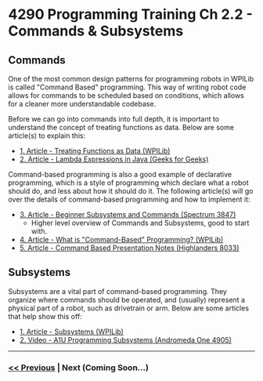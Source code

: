 # 4290 Programming Training Ch 2.2 - Commands & Subsystems
## Commands
One of the most common design patterns for programming robots in WPILib is called "Command Based" programming. This way of writing robot code allows for commands to be scheduled based on conditions, which allows for a cleaner more understandable codebase.

Before we can go into commands into full depth, it is important to understand the concept of treating functions as data. Below are some article(s) to explain this:
- [1. Article - Treating Functions as Data (WPILib)](https://docs.wpilib.org/en/stable/docs/software/basic-programming/functions-as-data.html#method-references)
- [2. Article - Lambda Expressions in Java (Geeks for Geeks)](https://www.geeksforgeeks.org/lambda-expressions-java-8/)

Command-based programming is also a good example of declarative programming, which is a style of programming which declare what a robot should do, and less about how it should do it. The following article(s) will go over the details of command-based programming and how to implement it:
- [3. Article - Beginner Subsystems and Commands (Spectrum 3847)](https://docs.google.com/presentation/d/e/2PACX-1vR-73OU1Q2f0C9cJMM9ZtX12QNSbEe2apapZbLYKaGS0XfJnP8J3QAU7D-1nZo5ITMpi3DTCwoR9Yh5/pub?start=false&loop=false&delayms=3000#slide=id.p)
  - Higher level overview of Commands and Subsystems, good to start with.
- [4. Article - What is "Command-Based" Programming? (WPILib)](https://docs.wpilib.org/en/stable/docs/software/commandbased/what-is-command-based.html)
- [5. Article - Command Based Presentation Notes (Highlanders 8033)](https://github.com/HighlanderRobotics/Highlanders-Training/blob/main/CommandBasedPresentationNotes.md)


## Subsystems
Subsystems are a vital part of command-based programming. They organize where commands should be operated, and (usually) represent a physical part of a robot, such as drivetrain or arm. Below are some articles that help show this off:
- [1. Article - Subsystems (WPILib)](https://docs.wpilib.org/en/stable/docs/software/commandbased/subsystems.html)
- [2. Video - A1U Programming Subsystems (Andromeda One 4905)](https://www.youtube.com/watch?v=tqYLH_EsS04&t=311s)

---

### [<< Previous](./1_frc_terms.md) | Next (Coming Soon...)